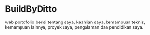 # BuildByDitto
web portofolio berisi tentang saya, keahlian saya, kemampuan teknis, kemampuan lainnya, proyek saya, pengalaman dan pendidikan saya.
